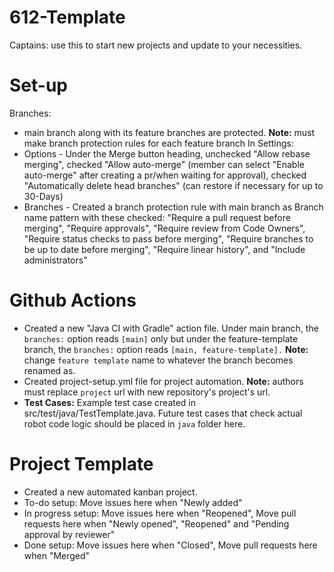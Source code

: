 # 612-Template
Captains: use this to start new projects and update to your necessities.

# Set-up
Branches:
- main branch along with its feature branches are protected. **Note:** must make branch protection rules for each feature branch
In Settings:
- Options - Under the Merge button heading, unchecked "Allow rebase merging", checked "Allow auto-merge" (member can select "Enable auto-merge" after creating a pr/when waiting for approval), checked "Automatically delete head branches" (can restore if necessary for up to 30-Days)
- Branches - Created a branch protection rule with main branch as Branch name pattern with these checked: "Require a pull request before merging", "Require approvals", "Require review from Code Owners", "Require status checks to pass before merging", "Require branches to be up to date before merging", "Require linear history", and "Include administrators"

# Github Actions
- Created a new "Java CI with Gradle" action file. Under main branch, the ```branches:``` option reads ```[main]``` only but under the feature-template branch, the ```branches:``` option reads ```[main, feature-template].``` **Note:** change ```feature template``` name to whatever the branch becomes renamed as.
- Created project-setup.yml file for project automation. **Note:** authors must replace ```project``` url with new repository's project's url.
- **Test Cases:** Example test case created in src/test/java/TestTemplate.java. Future test cases that check actual robot code logic should be placed in ```java``` folder here.

# Project Template
- Created a new automated kanban project.
- To-do setup: Move issues here when "Newly added"
- In progress setup: Move issues here when "Reopened", Move pull requests here when "Newly opened", "Reopened" and "Pending approval by reviewer"
- Done setup: Move issues here when "Closed", Move pull requests here when "Merged"
